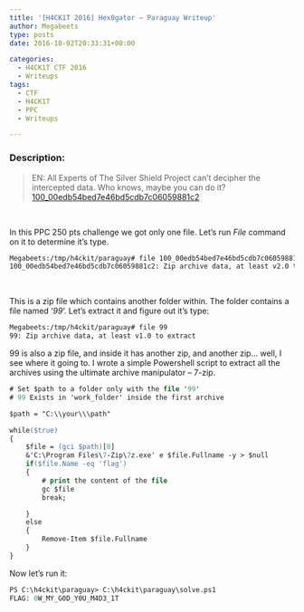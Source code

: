 ```yaml
---
title: '[H4CK1T 2016] Hex0gator – Paraguay Writeup'
author: Megabeets
type: posts
date: 2016-10-02T20:33:31+00:00

categories:
  - H4CK1T CTF 2016
  - Writeups
tags:
  - CTF
  - H4CK1T
  - PPC
  - Writeups

---
```

### **Description:**

> EN: All Experts of The Silver Shield Project can&#8217;t decipher the intercepted data. Who knows, maybe you can do it?  
> [<span style="font-weight: 400;">100_00edb54bed7e46bd5cdb7c06059881c2</span>][1]

&nbsp;

In this PPC 250 pts challenge we got only one file. Let&#8217;s run _File_ command on it to determine it&#8217;s type.

```sh
Megabeets:/tmp/h4ckit/paraguay# file 100_00edb54bed7e46bd5cdb7c06059881c2
100_00edb54bed7e46bd5cdb7c06059881c2: Zip archive data, at least v2.0 to extract
```


&nbsp;

This is a zip file which contains another folder within. The folder contains a file named &#8216;_99_&#8216;. Let&#8217;s extract it and figure out it&#8217;s type:

```sh
Megabeets:/tmp/h4ckit/paraguay# file 99
99: Zip archive data, at least v1.0 to extract
```


99 is also a zip file, and inside it has another zip, and another zip&#8230; well, I see where it going to. I wrote a simple Powershell script to extract all the archives using the ultimate archive manipulator &#8211; 7-zip.

```ps
# Set $path to a folder only with the file '99'
# 99 Exists in 'work_folder' inside the first archive

$path = "C:\\your\\\path"

while($true)
{
    $file = (gci $path)[0]
    &'C:\Program Files\7-Zip\7z.exe' e $file.Fullname -y > $null
    if($file.Name -eq 'flag')
    {
        # print the content of the file
        gc $file
        break;

    }
    else
    {
        Remove-Item $file.Fullname
    }
}
```


Now let&#8217;s run it:

```ps
PS C:\h4ckit\paraguay> C:\h4ckit\paraguay\solve.ps1
FLAG: 0W_MY_G0D_Y0U_M4D3_1T
```


&nbsp;



 [1]: https://ctf.com.ua/data/attachments/100_00edb54bed7e46bd5cdb7c06059881c2